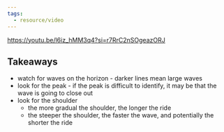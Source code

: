 ```yaml
---
tags:
  - resource/video
---
```


https://youtu.be/l6iz_hMM3q4?si=r7RrC2nSOgeazORJ

## Takeaways

- watch for waves on the horizon - darker lines mean large waves
- look for the peak - if the peak is difficult to identify, it may be that the wave is going to close out
- look for the shoulder
	- the more gradual the shoulder, the longer the ride 
	- the steeper the shoulder, the faster the wave, and potentially the shorter the ride